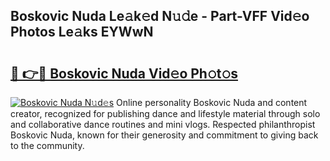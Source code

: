 ## Boskovic Nuda Le𝚊k𝚎d N𝚞𝚍e - Part-VFF Vid𝚎o Photos Le𝚊ks EYWwN

# <h2><a href="http://fbepmxg.evod.top/?m=Boskovic+Nuda">🔗 👉🔴 Boskovic Nuda Vid𝚎o Ph𝚘t𝚘s</a></h2>

[![Boskovic Nuda N𝚞d𝚎s](https://i.imgur.com/8V9OHl7.gif)](http://fbepmxg.evod.top/?m=Boskovic+Nuda)
Online personality Boskovic Nuda and content creator, recognized for publishing dance and lifestyle material through solo and collaborative dance routines and mini vlogs. Respected philanthropist Boskovic Nuda, known for their generosity and commitment to giving back to the community. 
